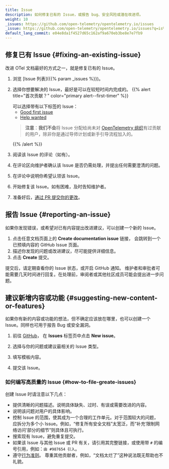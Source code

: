 ```yaml
---
title: Issue
description: 如何修复已有的 Issue，或报告 bug、安全风险或潜在改进项。
weight: 10
_issues: https://github.com/open-telemetry/opentelemetry.io/issues
_issue: https://github.com/open-telemetry/opentelemetry.io/issues?q=is%3Aissue+is%3Aopen+sort%3Aupdated-desc+label%3A
default_lang_commit: e04e8da1f4527d65c162af9a670eb3be8e7e7fb9
---
```


<style>
  /* 强制列表项紧凑显示 */
  li > p {
    margin-bottom: 0;
  }

  /* “首次贡献”提示的样式 */
  .alert--first-timer {
    margin: 0.5rem 0 !important;

    > blockquote {
      margin-top: 1rem;
      margin-bottom: 0;
      border-left-color: var(--bs-warning);
      background-color: var(--bs-danger-bg-subtle);
      > *:last-child {
        margin-bottom: 0;
      }
    }
  }
</style>

## 修复已有 Issue {#fixing-an-existing-issue}

改进 OTel 文档最好的方式之一，就是修复已有的 Issue。

1. 浏览 [Issue 列表]({{% param _issues %}})。

2. 选择你想要解决的 Issue，最好是可以在较短时间内完成的。<a name="first-issue"></a>
   {{% alert title="首次贡献？" color="primary alert--first-timer" %}}

   可以选择带有以下标签的 Issue：
   - [Good first issue](<{{% param _issue %}}%22good+first+issue%22>)
   - [Help wanted](<{{% param _issue %}}%3A%22help+wanted%22>)

   > **注意**：**我们不会**将 Issue 分配给尚未对
   > [OpenTelemetry 组织][org]有过贡献的用户，除非你是通过导师计划或新手引导流程加入的。
   >
   > [org]: https://github.com/open-telemetry

   {{% /alert %}}

3. 阅读该 Issue 的评论（如有）。

4. 在评论区向维护者确认该 Issue 是否仍需处理，并提出任何需要澄清的问题。

5. 在评论中说明你希望认领该 Issue。

6. 开始修复该 Issue。如有困难，及时告知维护者。

7. 准备好后，[通过 PR 提交你的更改](../pull-requests)。

## 报告 Issue {#reporting-an-issue}

如果你发现错误，或希望对已有内容提出改进建议，可以创建一个新的 Issue。

1. 点击任意文档页面上的 **Create documentation issue** 链接，
   会跳转到一个已预填内容的 GitHub Issue 页面。
2. 描述你发现的问题或改进建议，尽可能提供详细信息。
3. 点击 **Create** 提交。

提交后，请定期查看你的 Issue 状态，或开启 GitHub 通知。
维护者和审批者可能需要几天时间进行回复。在处理前，审阅者或其他社区成员可能会提出进一步问题。

## 建议新增内容或功能 {#suggesting-new-content-or-features}

如果你有新的内容或功能的想法，但不确定应该放在哪里，也可以创建一个 Issue。同样也可用于报告 Bug 或安全漏洞。

1. 前往 [GitHub](https://github.com/open-telemetry/opentelemetry.io/issues/new/)，
   在 **Issues** 标签页中点击 **New issue**。

2. 选择与你的问题或建议最相关的 Issue 类型。

3. 填写模板内容。

4. 提交该 Issue。

### 如何编写高质量的 Issue {#how-to-file-greate-issues}

创建 Issue 时请注意以下几点：

- 提供清晰的问题描述。说明具体缺失、过时、有误或需要改进的内容。
- 说明该问题对用户的具体影响。
- 控制 Issue 的范围，使其成为一个合理的工作单元。对于范围较大的问题，
  应拆分为多个小 Issue。例如，“修复所有安全文档”太宽泛，而“补充‘限制网络访问’部分的细节”则具体且可执行。
- 搜索现有 Issue，避免重复提交。
- 如果该 Issue 与其他 Issue 或 PR 有关，请引用其完整链接，或使用带 `#` 的编号引用，例如：`由 #987654 引入`。
- 遵守[行为准则](https://github.com/open-telemetry/community/blob/main/code-of-conduct.md)。
  尊重其他贡献者，例如，“文档太烂了”这种说法既无帮助也不礼貌。
